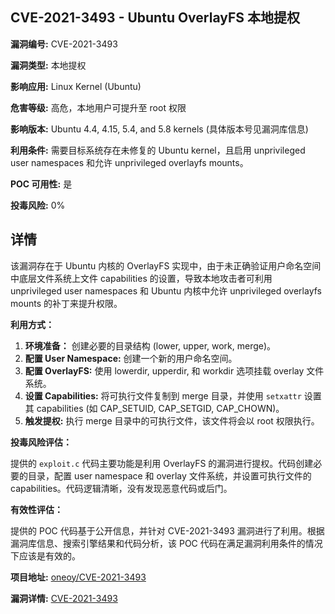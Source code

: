 ## CVE-2021-3493 - Ubuntu OverlayFS 本地提权

**漏洞编号:** CVE-2021-3493

**漏洞类型:** 本地提权

**影响应用:** Linux Kernel (Ubuntu)

**危害等级:** 高危，本地用户可提升至 root 权限

**影响版本:** Ubuntu 4.4, 4.15, 5.4, and 5.8 kernels (具体版本号见漏洞库信息)

**利用条件:** 需要目标系统存在未修复的 Ubuntu kernel，且启用 unprivileged user namespaces 和允许 unprivileged overlayfs mounts。

**POC 可用性:** 是

**投毒风险:** 0%

## 详情

该漏洞存在于 Ubuntu 内核的 OverlayFS 实现中，由于未正确验证用户命名空间中底层文件系统上文件 capabilities 的设置，导致本地攻击者可利用 unprivileged user namespaces 和 Ubuntu 内核中允许 unprivileged overlayfs mounts 的补丁来提升权限。

**利用方式：**

1.  **环境准备：** 创建必要的目录结构 (lower, upper, work, merge)。
2.  **配置 User Namespace:** 创建一个新的用户命名空间。
3.  **配置 OverlayFS:** 使用 lowerdir, upperdir, 和 workdir 选项挂载 overlay 文件系统。
4.  **设置 Capabilities:** 将可执行文件复制到 merge 目录，并使用 `setxattr` 设置其 capabilities (如 CAP_SETUID, CAP_SETGID, CAP_CHOWN)。
5.  **触发提权:** 执行 merge 目录中的可执行文件，该文件将会以 root 权限执行。

**投毒风险评估：**

提供的 `exploit.c` 代码主要功能是利用 OverlayFS 的漏洞进行提权。代码创建必要的目录，配置 user namespace 和 overlay 文件系统，并设置可执行文件的 capabilities。代码逻辑清晰，没有发现恶意代码或后门。

**有效性评估：**

提供的 POC 代码基于公开信息，并针对 CVE-2021-3493 漏洞进行了利用。根据漏洞库信息、搜索引擎结果和代码分析，该 POC 代码在满足漏洞利用条件的情况下应该是有效的。

**项目地址:** [oneoy/CVE-2021-3493](https://github.com/oneoy/CVE-2021-3493)

**漏洞详情:** [CVE-2021-3493](https://nvd.nist.gov/vuln/detail/CVE-2021-3493)